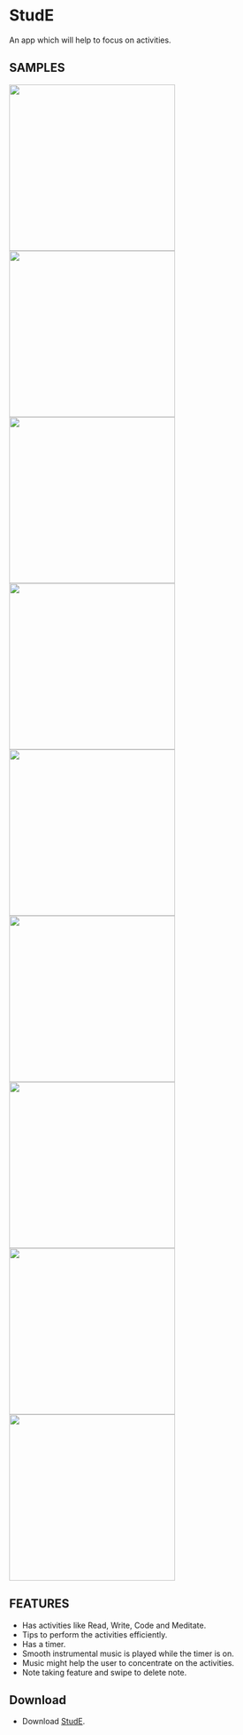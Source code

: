 # StudE
An app which will help to focus on activities.

## SAMPLES
<div>
<img src='Screenshots/home.png' width='300'>
<img src='Screenshots/reading.png' width='300'>
<img src='Screenshots/writing.png' width='300'>
<img src='Screenshots/coding.png' width='300'>
<img src='Screenshots/meditate.png' width='300'>
<img src='Screenshots/timeSelect.png' width='300'>
<img src='Screenshots/timer.png' width='300'>
<img src='Screenshots/newNote.png' width='300'>
<img src='Screenshots/notePg.png' width='300'>
</div>

## FEATURES
* Has activities like Read, Write, Code and Meditate.
* Tips to perform the activities efficiently.
* Has a timer.
* Smooth instrumental music is played while the timer is on.
* Music might help the user to concentrate on the activities.
* Note taking feature and swipe to delete note.

## Download
- Download [StudE](https://github.com/varunmamtora06/StudE_Flutter_App/releases/download/v1.0/app-release.apk).
